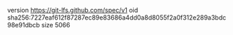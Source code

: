 version https://git-lfs.github.com/spec/v1
oid sha256:7227eaf612f87287ec89e83686a4dd0a8d8055f2a0f312e289a3bdc98e91dbcb
size 5066
